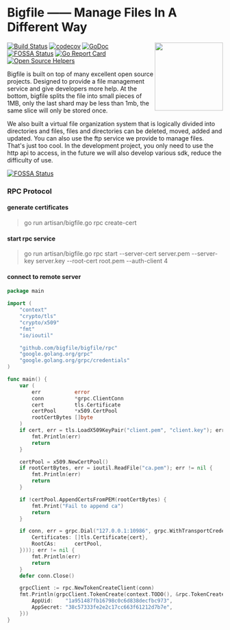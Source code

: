# Bigfile —— Manage Files In A Different Way

<img align="right" width="159px" src="https://avatars3.githubusercontent.com/u/52916753">

[![Build Status](https://travis-ci.org/bigfile/bigfile.svg?branch=master)](https://travis-ci.org/bigfile/bigfile)
[![codecov](https://codecov.io/gh/bigfile/bigfile/branch/master/graph/badge.svg)](https://codecov.io/gh/bigfile/bigfile)
[![GoDoc](https://godoc.org/github.com/bigfile/bigfile?status.svg)](https://github.com/bigfile/bigfile)
[![FOSSA Status](https://app.fossa.io/api/projects/git%2Bgithub.com%2Fbigfile%2Fbigfile.svg?type=shield)](https://app.fossa.io/projects/git%2Bgithub.com%2Fbigfile%2Fbigfile?ref=badge_shield)
[![Go Report Card](https://goreportcard.com/badge/github.com/bigfile/bigfile)](https://goreportcard.com/report/github.com/bigfile/bigfile)
[![Open Source Helpers](https://www.codetriage.com/bigfile/bigfile/badges/users.svg)](https://www.codetriage.com/bigfile/bigfile)

Bigfile is built on top of many excellent open source projects. Designed to provide a file management service and give developers more help. At the bottom, bigfile splits the file into small pieces of 1MB, only the last shard may be less than 1mb, the same slice will only be stored once.

We also built a virtual file organization system that is logically divided into directories and files, files and directories can be deleted, moved, added and updated. You can also use the ftp service we provide to manage files. That's just too cool. In the development project, you only need to use the http api to access, in the future we will also develop various sdk, reduce the difficulty of use.


[![FOSSA Status](https://app.fossa.io/api/projects/git%2Bgithub.com%2Fbigfile%2Fbigfile.svg?type=large)](https://app.fossa.io/projects/git%2Bgithub.com%2Fbigfile%2Fbigfile?ref=badge_large)



### RPC Protocol

#### generate certificates

>  go run artisan/bigfile.go rpc create-cert

#### start rpc service

> go run artisan/bigfile.go rpc start --server-cert server.pem --server-key server.key --root-cert root.pem --auth-client 4

#### connect to remote server

```go
package main

import (
	"context"
	"crypto/tls"
	"crypto/x509"
	"fmt"
	"io/ioutil"

	"github.com/bigfile/bigfile/rpc"
	"google.golang.org/grpc"
	"google.golang.org/grpc/credentials"
)

func main() {
	var (
		err           error
		conn          *grpc.ClientConn
		cert          tls.Certificate
		certPool      *x509.CertPool
		rootCertBytes []byte
	)
	if cert, err = tls.LoadX509KeyPair("client.pem", "client.key"); err != nil {
		fmt.Println(err)
		return
	}

	certPool = x509.NewCertPool()
	if rootCertBytes, err = ioutil.ReadFile("ca.pem"); err != nil {
		fmt.Println(err)
		return
	}

	if !certPool.AppendCertsFromPEM(rootCertBytes) {
		fmt.Print("Fail to append ca")
		return
	}

	if conn, err = grpc.Dial("127.0.0.1:10986", grpc.WithTransportCredentials(credentials.NewTLS(&tls.Config{
		Certificates: []tls.Certificate{cert},
		RootCAs:      certPool,
	}))); err != nil {
		fmt.Println(err)
		return
	}
	defer conn.Close()

	grpcClient := rpc.NewTokenCreateClient(conn)
	fmt.Println(grpcClient.TokenCreate(context.TODO(), &rpc.TokenCreateRequest{
		AppUid:    "1a951487fb16798c0c6d838decfbc973",
		AppSecret: "38c57333fe2e2c17cc663f61212d7b7e",
	}))
}
```